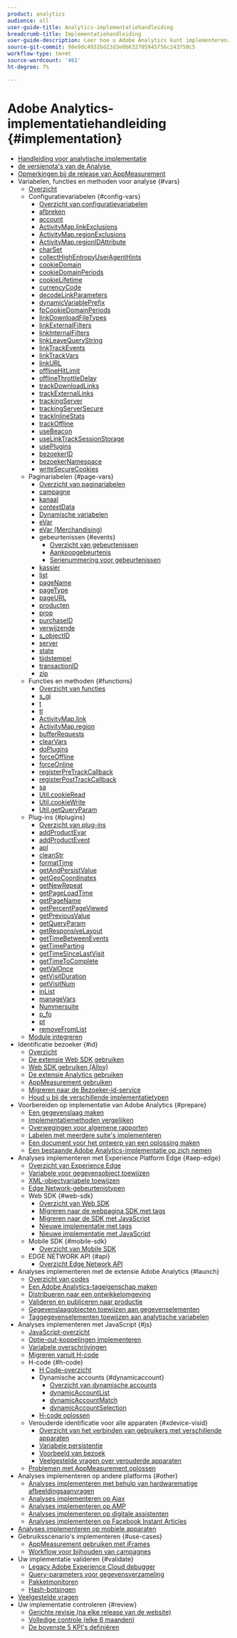 ```yaml
---
product: analytics
audience: all
user-guide-title: Analytics-implementatiehandleiding
breadcrumb-title: Implementatiehandleiding
user-guide-description: Leer hoe u Adobe Analytics kunt implementeren. Pas aan welke gegevens worden verzameld om het meeste uit Analytics-gegevens te halen.
source-git-commit: 98e9dc4932bd23d3e0b632705945f56c243750c5
workflow-type: tm+mt
source-wordcount: '461'
ht-degree: 7%

---
```



# Adobe Analytics-implementatiehandleiding {#implementation}

+ [Handleiding voor analytische implementatie](home.md)
+ [&#x200B; de versienota&#39;s van de Analyse &#x200B;](https://experienceleague.adobe.com/nl/docs/analytics/release-notes/latest)
+ [Opmerkingen bij de release van AppMeasurement](appmeasurement-updates.md)
+ Variabelen, functies en methoden voor analyse {#vars}
   + [Overzicht](vars/overview.md)
   + Configuratievariabelen {#config-vars}
      + [Overzicht van configuratievariabelen](vars/config-vars/configuration-variables.md)
      + [afbreken](vars/config-vars/abort.md)
      + [account](vars/config-vars/account.md)
      + [ActivityMap.linkExclusions](vars/config-vars/activitymap-linkexclusions.md)
      + [ActivityMap.regionExclusions](vars/config-vars/activitymap-regionexclusions.md)
      + [ActivityMap.regionIDAttribute](vars/config-vars/activitymap-regionidattribute.md)
      + [charSet](vars/config-vars/charset.md)
      + [collectHighEntropyUserAgentHints](vars/config-vars/collecthighentropyuseragenthints.md)
      + [cookieDomain](vars/config-vars/cookiedomain.md)
      + [cookieDomainPeriods](vars/config-vars/cookiedomainperiods.md)
      + [cookieLifetime](vars/config-vars/cookielifetime.md)
      + [currencyCode](vars/config-vars/currencycode.md)
      + [decodeLinkParameters](vars/config-vars/decodelinkparameters.md)
      + [dynamicVariablePrefix](vars/config-vars/dynamicvariableprefix.md)
      + [fpCookieDomainPeriods](vars/config-vars/fpcookiedomainperiods.md)
      + [linkDownloadFileTypes](vars/config-vars/linkdownloadfiletypes.md)
      + [linkExternalFilters](vars/config-vars/linkexternalfilters.md)
      + [linkInternalFilters](vars/config-vars/linkinternalfilters.md)
      + [linkLeaveQueryString](vars/config-vars/linkleavequerystring.md)
      + [linkTrackEvents](vars/config-vars/linktrackevents.md)
      + [linkTrackVars](vars/config-vars/linktrackvars.md)
      + [linkURL](vars/config-vars/linkurl.md)
      + [offlineHitLimit](vars/config-vars/offlinehitlimit.md)
      + [offlineThrottleDelay](vars/config-vars/offlinethrottledelay.md)
      + [trackDownloadLinks](vars/config-vars/trackdownloadlinks.md)
      + [trackExternalLinks](vars/config-vars/trackexternallinks.md)
      + [trackingServer](vars/config-vars/trackingserver.md)
      + [trackingServerSecure](vars/config-vars/trackingserversecure.md)
      + [trackInlineStats](vars/config-vars/trackinlinestats.md)
      + [trackOffline](vars/config-vars/trackoffline.md)
      + [useBeacon](vars/config-vars/usebeacon.md)
      + [useLinkTrackSessionStorage](vars/config-vars/uselinktracksessionstorage.md)
      + [usePlugins](vars/config-vars/useplugins.md)
      + [bezoekerID](vars/config-vars/visitorid.md)
      + [bezoekerNamespace](vars/config-vars/visitornamespace.md)
      + [writeSecureCookies](vars/config-vars/writesecurecookies.md)
   + Paginariabelen {#page-vars}
      + [Overzicht van paginariabelen](vars/page-vars/page-variables.md)
      + [campagne](vars/page-vars/campaign.md)
      + [kanaal](vars/page-vars/channel.md)
      + [contextData](vars/page-vars/contextdata.md)
      + [Dynamische variabelen](vars/page-vars/dynamic-variables.md)
      + [eVar](vars/page-vars/evar.md)
      + [eVar (Merchandising)](vars/page-vars/evar-merchandising.md)
      + gebeurtenissen {#events}
         + [Overzicht van gebeurtenissen](vars/page-vars/events/events-overview.md)
         + [Aankoopgebeurtenis](vars/page-vars/events/event-purchase.md)
         + [Serienummering voor gebeurtenissen](vars/page-vars/events/event-serialization.md)
      + [kassier](vars/page-vars/hier.md)
      + [list](vars/page-vars/list.md)
      + [pageName](vars/page-vars/pagename.md)
      + [pageType](vars/page-vars/pagetype.md)
      + [pageURL](vars/page-vars/pageurl.md)
      + [producten](vars/page-vars/products.md)
      + [prop](vars/page-vars/prop.md)
      + [purchaseID](vars/page-vars/purchaseid.md)
      + [verwijzende](vars/page-vars/referrer.md)
      + [s_objectID](vars/page-vars/s-objectid.md)
      + [server](vars/page-vars/server.md)
      + [state](vars/page-vars/state.md)
      + [tijdstempel](vars/page-vars/timestamp.md)
      + [transactionID](vars/page-vars/transactionid.md)
      + [zip](vars/page-vars/zip.md)
   + Functies en methoden {#functions}
      + [Overzicht van functies](vars/functions/overview.md)
      + [s_gi](vars/functions/s-gi.md)
      + [t](vars/functions/t-method.md)
      + [tl](vars/functions/tl-method.md)
      + [ActivityMap.link](vars/functions/activitymap-link.md)
      + [ActivityMap.region](vars/functions/activitymap-region.md)
      + [bufferRequests](vars/functions/bufferrequests.md)
      + [clearVars](vars/functions/clearvars.md)
      + [doPlugins](vars/functions/doplugins.md)
      + [forceOffline](vars/functions/forceoffline.md)
      + [forceOnline](vars/functions/forceonline.md)
      + [registerPreTrackCallback](vars/functions/registerpretrackcallback.md)
      + [registerPostTrackCallback](vars/functions/registerposttrackcallback.md)
      + [sa](vars/functions/sa-method.md)
      + [Util.cookieRead](vars/functions/util-cookieread.md)
      + [Util.cookieWrite](vars/functions/util-cookiewrite.md)
      + [Util.getQueryParam](vars/functions/util-getqueryparam.md)
   + Plug-ins {#plugins}
      + [Overzicht van plug-ins](vars/plugins/impl-plugins.md)
      + [addProductEvar](vars/plugins/addproductevar.md)
      + [addProductEvent](vars/plugins/addproductevent.md)
      + [apl](vars/plugins/apl.md)
      + [cleanStr](vars/plugins/cleanstr.md)
      + [formatTime](vars/plugins/formattime.md)
      + [getAndPersistValue](vars/plugins/getandpersistvalue.md)
      + [getGeoCoordinates](vars/plugins/getgeocoordinates.md)
      + [getNewRepeat](vars/plugins/getnewrepeat.md)
      + [getPageLoadTime](vars/plugins/getpageloadtime.md)
      + [getPageName](vars/plugins/getpagename.md)
      + [getPercentPageViewed](vars/plugins/getpercentpageviewed.md)
      + [getPreviousValue](vars/plugins/getpreviousvalue.md)
      + [getQueryParam](vars/plugins/getqueryparam.md)
      + [getResponsiveLayout](vars/plugins/getresponsivelayout.md)
      + [getTimeBetweenEvents](vars/plugins/gettimebetweenevents.md)
      + [getTimeParting](vars/plugins/gettimeparting.md)
      + [getTimeSinceLastVisit](vars/plugins/gettimesincelastvisit.md)
      + [getTimeToComplete](vars/plugins/gettimetocomplete.md)
      + [getValOnce](vars/plugins/getvalonce.md)
      + [getVisitDuration](vars/plugins/getvisitduration.md)
      + [getVisitNum](vars/plugins/getvisitnum.md)
      + [inList](vars/plugins/inlist.md)
      + [manageVars](vars/plugins/managevars.md)
      + [Nummersuite](vars/plugins/numberssuite.md)
      + [p_fo](vars/plugins/p-fo.md)
      + [pt](vars/plugins/pt-plugin.md)
      + [removeFromList](vars/plugins/removefromlist.md)
   + [Module integreren](vars/integrate.md)
+ Identificatie bezoeker {#id}
   + [Overzicht](id/overview.md)
   + [De extensie Web SDK gebruiken](id/web-sdk-extension.md)
   + [Web SDK gebruiken (Alloy)](id/alloy.md)
   + [De extensie Analytics gebruiken](id/analytics-extension.md)
   + [AppMeasurement gebruiken](id/appmeasurement.md)
   + [Migreren naar de Bezoeker-id-service](id/migration.md)
   + [Houd u bij de verschillende implementatietypen](id/cross-type-implementation.md)
+ Voorbereiden op implementatie van Adobe Analytics {#prepare}
   + [Een gegevenslaag maken](prepare/data-layer.md)
   + [Implementatiemethoden vergelijken](prepare/comparison.md)
   + [Overwegingen voor algemene rapporten](prepare/global-rs.md)
   + [Labelen met meerdere suite&#39;s implementeren](prepare/multi-suite-tagging.md)
   + [Een document voor het ontwerp van een oplossing maken](prepare/solution-design.md)
   + [Een bestaande Adobe Analytics-implementatie op zich nemen](prepare/existing-implementation.md)
+ Analyses implementeren met Experience Platform Edge {#aep-edge}
   + [Overzicht van Experience Edge](aep-edge/overview.md)
   + [Variabele voor gegevensobject toewijzen](aep-edge/data-var-mapping.md)
   + [XML-objectvariabele toewijzen](aep-edge/xdm-var-mapping.md)
   + [Edge Network-gebeurtenistypen](aep-edge/hit-types.md)
   + Web SDK {#web-sdk}
      + [Overzicht van Web SDK](aep-edge/web-sdk/overview.md)
      + [Migreren naar de webpagina SDK met tags](aep-edge/web-sdk/analytics-extension-to-web-sdk.md)
      + [Migreren naar de SDK met JavaScript](aep-edge/web-sdk/appmeasurement-to-web-sdk.md)
      + [Nieuwe implementatie met tags](aep-edge/web-sdk/web-sdk-tag-extension.md)
      + [Nieuwe implementatie met JavaScript](aep-edge/web-sdk/web-sdk-javascript-library.md)
   + Mobile SDK {#mobile-sdk}
      + [Overzicht van Mobile SDK](aep-edge/mobile-sdk/overview.md)
   + EDGE NETWORK API {#api}
      + [Overzicht Edge Network API](aep-edge/api/overview.md)
+ Analyses implementeren met de extensie Adobe Analytics {#launch}
   + [Overzicht van codes](launch/overview.md)
   + [Een Adobe Analytics-tageigenschap maken](launch/create-analytics-property.md)
   + [Distribueren naar een ontwikkelomgeving](launch/deploy-dev.md)
   + [Valideren en publiceren naar productie](launch/validate-publish-prod.md)
   + [Gegevenslaagobjecten toewijzen aan gegevenselementen](launch/layer-to-elements.md)
   + [Taggegevenselementen toewijzen aan analytische variabelen](launch/elements-to-variable.md)
+ Analyses implementeren met JavaScript {#js}
   + [JavaScript-overzicht](js/overview.md)
   + [Optie-out-koppelingen implementeren](js/opt-out.md)
   + [Variabele overschrijvingen](js/overrides.md)
   + [Migreren vanuit H-code](js/migrate-from-hcode.md)
   + H-code {#h-code}
      + [H Code-overzicht](js/h-code/overview.md)
      + Dynamische accounts {#dynamicaccount}
         + [Overzicht van dynamische accounts](js/h-code/dynamicaccount/overview.md)
         + [dynamicAccountList](js/h-code/dynamicaccount/dynamicaccountlist.md)
         + [dynamicAccountMatch](js/h-code/dynamicaccount/dynamicaccountmatch.md)
         + [dynamicAccountSelection](js/h-code/dynamicaccount/dynamicaccountselection.md)
      + [H-code oplossen](js/h-code/troubleshooting.md)
   + Verouderde identificatie voor alle apparaten {#xdevice-visid}
      + [Overzicht van het verbinden van gebruikers met verschillende apparaten](js/xdevice-visid/xdevice-connecting.md)
      + [Variabele persistentie](js/xdevice-visid/variable-persistence.md)
      + [Voorbeeld van bezoek](js/xdevice-visid/visit-example.md)
      + [Veelgestelde vragen over verouderde apparaten](js/xdevice-visid/xdevice-faq.md)
   + [Problemen met AppMeasurement oplossen](js/troubleshooting.md)
+ Analyses implementeren op andere platforms {#other}
   + [Analyses implementeren met behulp van hardwarematige afbeeldingsaanvragen](other/hardcoded.md)
   + [Analyses implementeren op Ajax](other/ajax.md)
   + [Analyses implementeren op AMP](other/amp.md)
   + [Analyses implementeren op digitale assistenten](other/digital-assistants.md)
   + [Analyses implementeren op Facebook Instant Articles](other/fb-instant-articles.md)
+ [Analyses implementeren op mobiele apparaten](mobile-device-sdk.md)
+ Gebruiksscenario&#39;s implementeren {#use-cases}
   + [AppMeasurement gebruiken met iFrames](use-cases/iframe.md)
   + [Workflow voor bijhouden van campagnes](use-cases/campaign-tracking.md)
+ Uw implementatie valideren {#validate}
   + [Legacy Adobe Experience Cloud debugger](validate/debugger.md)
   + [Query-parameters voor gegevensverzameling](validate/query-parameters.md)
   + [Pakketmonitoren](validate/packet-monitor.md)
   + [Hash-botsingen](validate/hash-collisions.md)
+ [Veelgestelde vragen](faq.md)
+ Uw implementatie controleren {#review}
   + [Gerichte revisie (na elke release van de website)](review/focused-review.md)
   + [Volledige controle (elke 6 maanden)](review/full-review.md)
   + [De bovenste 5 KPI&#39;s definiëren](review/define-kpis.md)
